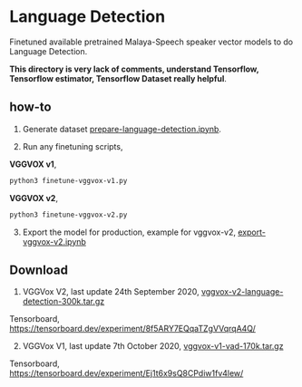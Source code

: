 # Language Detection

Finetuned available pretrained Malaya-Speech speaker vector models to do Language Detection.

**This directory is very lack of comments, understand Tensorflow, Tensorflow estimator, Tensorflow Dataset really helpful**.

## how-to

1. Generate dataset [prepare-language-detection.ipynb](prepare-language-detection.ipynb).

2. Run any finetuning scripts,

**VGGVOX v1**,

```bash
python3 finetune-vggvox-v1.py
```

**VGGVOX v2**,

```bash
python3 finetune-vggvox-v2.py
```

3. Export the model for production, example for vggvox-v2, [export-vggvox-v2.ipynb](export-vggvox-v2.ipynb)

## Download

1. VGGVox V2, last update 24th September 2020, [vggvox-v2-language-detection-300k.tar.gz](https://f000.backblazeb2.com/file/malaya-speech-model/finetuned/vggvox-v2-language-detection-300k.tar.gz)

Tensorboard, https://tensorboard.dev/experiment/8f5ARY7EQqaTZgVVqrqA4Q/

2. VGGVox V1, last update 7th October 2020, [vggvox-v1-vad-170k.tar.gz](https://f000.backblazeb2.com/file/malaya-speech-model/finetuned/vggvox-v1-vad-170k.tar.gz)

Tensorboard, https://tensorboard.dev/experiment/Ej1t6x9sQ8CPdiw1fv4lew/